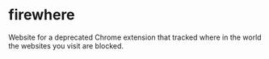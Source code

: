 # firewhere

Website for a deprecated Chrome extension that tracked where in the world the websites you visit are blocked.
